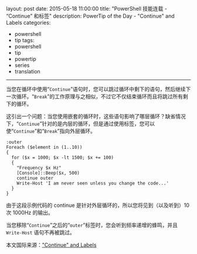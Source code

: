 layout: post
date: 2015-05-18 11:00:00
title: "PowerShell 技能连载 - “Continue” 和标签"
description: PowerTip of the Day - "Continue" and Labels
categories:
- powershell
- tip
tags:
- powershell
- tip
- powertip
- series
- translation
---
当您在循环中使用“`Continue`”语句时，您可以跳过循环中剩下的语句，然后继续下一次循环。“`Break`”的工作原理与之相似，不过它不仅结束循环而且将跳过所有剩下的循环。

这引出一个问题：当您使用嵌套的循环时，这些语句影响了哪层循环？缺省情况下，“`Continue`”针对的是内层的循环，但是通过使用标签，您可以使“`Continue`”和“`Break`”指向外层循环。

    :outer 
    Foreach ($element in (1..10))
    {
      for ($x = 1000; $x -lt 1500; $x += 100) 
      {
        "Frequency $x Hz"
        [Console]::Beep($x, 500)
        continue outer
        Write-Host 'I am never seen unless you change the code...'
      }
    }

由于这段示例代码的 continue 是针对外层循环的，所以您将见到（以及听到）10 次 1000Hz 的输出。

当您移除“`Continue`”之后的“`outer`”标签时，您会听到频率递增的蜂鸣，并且 `Write-Host` 语句不再被跳过。

<!--more-->
本文国际来源：["Continue" and Labels](http://community.idera.com/powershell/powertips/b/tips/posts/quot-continue-quot-and-labels)
